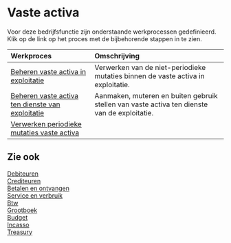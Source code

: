 # Vaste activa

Voor deze bedrijfsfunctie zijn onderstaande werkprocessen gedefinieerd. Klik op de link op het proces met de bijbehorende stappen in te zien.

Werkproces | Omschrijving
:--- | :---
[Beheren vaste activa in exploitatie](beheren-vaste-activa-in-exploitatie/) | Verwerken van de niet-periodieke mutaties binnen de vaste activa in exploitatie.
[Beheren vaste activa ten dienste van exploitatie](beheren-vaste-activa-ten-dienste-van-exploitatie/) | Aanmaken, muteren en buiten gebruik stellen van vaste activa ten dienste van de exploitatie.
[Verwerken periodieke mutaties vaste activa](verwerken-periodieke-mutaties-vaste-activa/) | 

## Zie ook

[Debiteuren](../debiteuren/)  
[Crediteuren](../crediteuren/)  
[Betalen en ontvangen](../betalen-en-ontvangen/)  
[Service en verbruik](../service-en-verbruik/)  
[Btw](../btw/)  
[Grootboek](../grootboek/)  
[Budget](../budget/)  
[Incasso](../incasso/)  
[Treasury](../treasury/)
